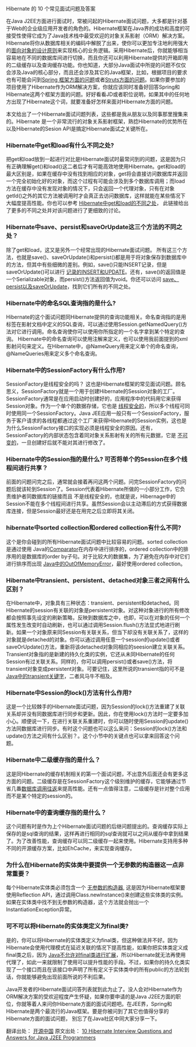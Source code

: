 Hibernate 的 10 个常见面试问题及答案

在Java J2EE方面进行面试时，常被问起的Hibernate面试问题，大多都是针对基于Web的企业级应用开发者的角色的。Hibernate框架在Java界的成功和高度的可接受性使得它成为了Java技术栈中最受欢迎的对象关系影射（ORM）解决方案。Hibernate将你从数据库相关的编码中解脱了出来，使你可以更加专注地利用强大的[面向对象的设计原则](http://javarevisited.blogspot.com/2012/03/10-object-oriented-design-principles.html)来实现核心的业务逻辑。采用Hibernate后，你就能够相当容易地在不同的数据库间进行切换，而且你还可以利用Hibernate提供的开箱即用的二级缓存以及查询缓存功能。你也知道，大部分Java面试中所提的问题不仅仅会涉及Java的核心部分，而且还会涉及其它的Java框架，比如，根据项目的要求也有可能会问到[Spring 框架方面的问题](http://javarevisited.blogspot.com/2011/09/spring-interview-questions-answers-j2ee.html)或者[Struts方面的问题](http://javarevisited.blogspot.com/2011/11/struts-interview-questions-answer-j2ee.html)。如果你要参加的项目使用了Hibernate作为ORM解决方案，你就应该同时准备好回答Spring和Hibernate这两个框架方面的问题。好好看看JD或者职位说明，如果其中的任何地方出现了Hibernate这个词，就要准备好怎样来面对Hibernate方面的问题。

本文给出了一个Hibernate面试问题列表，这些都是我从朋友以及同事那里搜集来的。Hibernate 是一个非常流行的对象关系影射框架，熟捻Hibernate的优势所在以及Hibernate的Sesion API是搞定Hibernate面试之关键所在。

### Hibernate中get和load有什么不同之处?

把get和load放到一起进行对比是Hibernate面试时最常问到的问题，这是因为只有正确理解get()和load()这二者后才有可能高效地使用Hibernate。get和load的最大区别是，如果在缓存中没有找到相应的对象，get将会直接访问数据库并返回一个完全初始化好的对象，而这个过程有可能会涉及到多个数据库调用；而load方法在缓存中没有发现对象的情况下，只会返回一个代理对象，只有在对象getId()之外的其它方法被调用时才会真正去访问数据库，这样就能在某些情况下大幅度提高性能。你也可以参考 [Hibernate中get和load的不同之处](http://javarevisited.blogspot.com/2012/07/hibernate-get-and-load-difference-interview-question.html)， 此链接给出了更多的不同之处并对该问题进行了更细致的讨论。

### Hibernate中save、persist和saveOrUpdate这三个方法的不同之处？

除了get和load，这又是另外一个经常出现的Hibernate面试问题。 所有这三个方法，也就是save()、saveOrUpdate()和persist()都是用于将对象保存到数据库中的方法，但其中有些细微的差别。例如，save()只能INSERT记录，但是saveOrUpdate()可以进行 [记录的INSERT和UPDATE](http://javarevisited.blogspot.com/2013/01/jdbc-batch-insert-and-update-example-java-prepared-statement.html)。还有，save()的返回值是一个Serializable对象，而persist()方法返回值为void。你还可以访问 [save、persist以及saveOrUpdate](http://javarevisited.blogspot.com/2012/09/difference-hibernate-save-vs-persist-and-saveOrUpdate.html)，找到它们所有的不同之处。

### Hibernate中的命名SQL查询指的是什么?

Hibernate的这个面试问题同Hibernate提供的查询功能相关。命名查询指的是用<sql-query>标签在影射文档中定义的SQL查询，可以通过使用Session.getNamedQuery()方法对它进行调用。命名查询使你可以使用你所指定的一个名字拿到某个特定的查询。 Hibernate中的命名查询可以使用注解来定义，也可以使用我前面提到的xml影射问句来定义。在Hibernate中，@NameQuery用来定义单个的命名查询，@NameQueries用来定义多个命名查询。

### Hibernate中的SessionFactory有什么作用?

SessionFactory是线程安全的吗？ 这也是Hibernate框架的常见面试问题。顾名思义，SessionFactory就是一个用于创建Hibernate的Session对象的工厂。SessionFactory通常是在应用启动时创建好的，应用程序中的代码用它来获得Session对象。作为一个单个的数据存储，它也是 [线程安全的](http://javarevisited.blogspot.com/2012/12/how-to-create-thread-safe-singleton-in-java-example.html)，所以多个线程可同时使用同一个SessionFactory。Java JEE应用一般只有一个SessionFactory，服务于客户请求的各线程都通过这个工厂来获得Hibernate的Session实例，这也是为什么SessionFactory接口的实现必须是线程安全的原因。还有，SessionFactory的内部状态包含着同对象关系影射有关的所有元数据，它是 [不可变的](http://javarevisited.blogspot.com/2013/03/how-to-create-immutable-class-object-java-example-tutorial.html)，一旦创建好后就不能对其进行修改了。

### Hibernate中的Session指的是什么? 可否将单个的Session在多个线程间进行共享？

前面的问题问完之后，通常就会接着再问这两个问题。问完SessionFactory的问题后就该轮到Session了。Session代表着Hibernate所做的一小部分工作，它负责维护者同数据库的链接而且 不是线程安全的，也就是说，Hibernage中的Session不能在多个线程间进行共享。虽然Session会以主动滞后的方式获得数据库连接，但是Session最好还是在用完之后立即将其关闭。

### hibernate中sorted collection和ordered collection有什么不同?

这个是你会碰到的所有Hibernate面试问题中比较容易的问题。sorted collection是通过使用 Java的[Comparator](http://java67.blogspot.com/2012/10/how-to-sort-object-in-java-comparator-comparable-example.html)在内存中进行排序的，ordered collection中的排序用的是数据库的order by子句。对于比较大的数据集，为了避免在内存中对它们进行排序而出现 [Java中的OutOfMemoryError](http://javarevisited.blogspot.com/2011/09/javalangoutofmemoryerror-permgen-space.html)，最好使用ordered collection。

### Hibernate中transient、persistent、detached对象三者之间有什么区别？

在Hibernate中，对象具有三种状态：transient、persistent和detached。同Hibernate的session有关联的对象是persistent对象。对这种对象进行的所有修改都会按照事先设定的刷新策略，反映到数据库之中，也即，可以在对象的任何一个属性发生改变时自动刷新，也可以通过调用Session.flush()方法显式地进行刷新。如果一个对象原来同Session有关联关系，但当下却没有关联关系了，这样的对象就是detached的对象。你可以通过调用任意一个session的update()或者saveOrUpdate()方法，重新将该detached对象同相应的seesion建立关联关系。Transient对象指的是新建的持久化类的实例，它还从未同Hibernate的任何Session有过关联关系。同样的，你可以调用persist()或者save()方法，将transient对象变成persistent对象。可要记住，这里所说的transient指的可不是 [Java中的transient关键字](http://javarevisited.blogspot.com/2012/03/difference-between-transient-and.html)，二者风马牛不相及。

### Hibernate中Session的lock()方法有什么作用?

这是一个比较棘手的Hibernate面试问题，因为Session的lock()方法重建了关联关系却并没有同数据库进行同步和更新。因此，你在使用lock()方法时一定要多加小心。顺便说一下，在进行关联关系重建时，你可以随时使用Session的update()方法同数据库进行同步。有时这个问题也可以这么来问：Session的lock()方法和update()方法之间有什么区别？。这个小节中的关键点也可以拿来回答这个问题。

### Hibernate中二级缓存指的是什么？

这是同Hibernate的缓存机制相关的第一个面试问题，不出意外后面还会有更多这方面的问题。二级缓存是在SessionFactory这个级别维护的缓存，它能够通过节省几番[数据库调用往返](http://javarevisited.blogspot.com/2012/01/improve-performance-java-database.html)来提高性能。还有一点值得注意，二级缓存是针对整个应用而不是某个特定的session的。

### Hibernate中的查询缓存指的是什么？

这个问题有时是作为上个Hibernate面试问题的后继问题提出的。查询缓存实际上保存的是sql查询的结果，这样再进行相同的sql查询就可以之间从缓存中拿到结果了。为了改善性能，查询缓存可以同二级缓存一起来使用。Hibernate支持用多种不同的开源缓存方案，比如EhCache，来实现查询缓存。

### 为什么在Hibernate的实体类中要提供一个无参数的构造器这一点非常重要？

每个Hibernate实体类必须包含一个 [无参数的构造器](http://javarevisited.blogspot.com/2012/12/what-is-constructor-in-java-example-chainning-overloading.html), 这是因为Hibernate框架要使用Reflection API，通过调用Class.newInstance()来创建这些实体类的实例。如果在实体类中找不到无参数的构造器，这个方法就会抛出一个InstantiationException异常。

### 可不可以将Hibernate的实体类定义为final类?

是的，你可以将Hibernate的实体类定义为final类，但这种做法并不好。因为Hibernate会使用代理模式在延迟关联的情况下提高性能，如果你把实体类定义成final类之后，因为 [Java不允许对final类进行扩展](http://javarevisited.blogspot.com/2011/12/final-variable-method-class-java.html)，所以Hibernate就无法再使用代理了，如此一来就限制了使用可以提升性能的手段。不过，如果你的持久化类实现了一个接口而且在该接口中声明了所有定义于实体类中的所有public的方法轮到话，你就能够避免出现前面所说的不利后果。

Java开发者的Hibernate面试问答列表就到此为止了。没人会对Hibernate作为ORM解决方案的受欢迎程度产生怀疑，如果你要申请的是Java J2EE方面的职位，你就等着人来问你Hibernate方面的面试问题吧。在JEE界，Spring和Hibernate是两个最流行的Java框架。要是你被问到了其它也值得分享的Hibernate方面的面试问题， 别忘了在Java社区中同大家分享一下。

翻译出处： [开源中国](http://www.oschina.net/translate/10-hibernate-interview-questions-answers-java-j2ee-senior)
原文出处： [10 Hibernate Interview Questions and Answers for Java J2EE Programmers](http://javarevisited.blogspot.com.br/2013/05/10-hibernate-interview-questions-answers-java-j2ee-senior.html)

